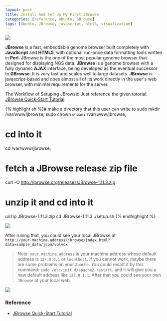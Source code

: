 ```yaml
---
layout: post
title: Install And Set Up My First JBrowse
categories: [reference, ubuntu, GBrowse]
tags: [Ubuntu, JBrowse, javascript, html5, visualization]
---
```


![](http://i.imgur.com/QUE3Zgh.png)

**JBrowse** is a fast, embeddable genome browser built completely with **JavaScript** and **HTML5**, with optional run-once data formatting tools written in **Perl**. JBrowse is the one of the most popular genome browser that designed for displaying NGS data. **JBrowse** is a genome browser with a fully dynamic **AJAX** interface, being developed as the eventual successor to **GBrowse**. It is very fast and scales well to large datasets. **JBrowse** is javascript-based and does almost all of its work directly in the user's web browser, with minimal requirements for the server.

The Workflow of Setuping JBrowse: Just reference the given totorial: [JBrowse Quick-Start Tutorial](http://jbrowse.org/code/JBrowse-1.11.3/docs/tutorial/)

{% highlight sh %}# make a directory that this user can write to
sudo mkdir /var/www/jbrowse;
sudo chown `whoami` /var/www/jbrowse;
# cd into it
cd /var/www/jbrowse;
# fetch a JBrowse release zip file
curl -O http://jbrowse.org/releases/JBrowse-1.11.3.zip
# unzip it and cd into it
unzip JBrowse-1.11.3.zip
cd JBrowse-1.11.3 
./setup.sh {% endhighlight %}

![](http://i.imgur.com/jOPgbu6)

After runing that, you could see your local JBrowse at ```http://your.machine.address/jbrowse/index.html?data=sample_data/json/volvox```   

> Note: `your.machine.address` is your machine address whose default address is `127.0.0.1` or `localhost`. If you cannot work, maybe there are some problems on your `Apache`. You could resart it by this command: `sudo /etc/init.d/apache2 restart`. and it will give you a new default address like `127.0.1.1`. After that you could see your own `JBrowse` at your local web.

![](http://i.imgur.com/9gORWa4)

### Reference   

- [JBrowse Quick-Start Tutorial](http://jbrowse.org/code/JBrowse-1.11.3/docs/tutorial/)